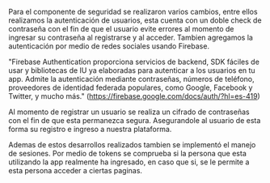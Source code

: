 Para el componente de seguridad se realizaron varios cambios, entre ellos realizamos la autenticación de usuarios, esta cuenta con un doble check de contraseña con el fin de que el usuario evite errores al momento de ingresar su contraseña al registrarse y al acceder. Tambien agregamos la autenticación por medio de redes sociales usando Firebase. 

"Firebase Authentication proporciona servicios de backend, SDK fáciles de usar y bibliotecas de IU ya elaboradas para autenticar a los usuarios en tu app. Admite la autenticación mediante contraseñas, números de teléfono, proveedores de identidad federada populares, como Google, Facebook y Twitter, y mucho más." (https://firebase.google.com/docs/auth/?hl=es-419)

Al momento de registrar un usuario se realiza un cifrado de contraseñas con el fin de que esta permanezca segura. Asegurandole al usuario de esta forma su registro e ingreso a nuestra plataforma.

Ademas de estos desarrollos realizados tambien se implementó el manejo de sesiones. Por medio de tokens se comprueba si la persona que esta utilizando la app realmente ha ingresado, en caso que si, se le permite a esta persona acceder a ciertas paginas.
